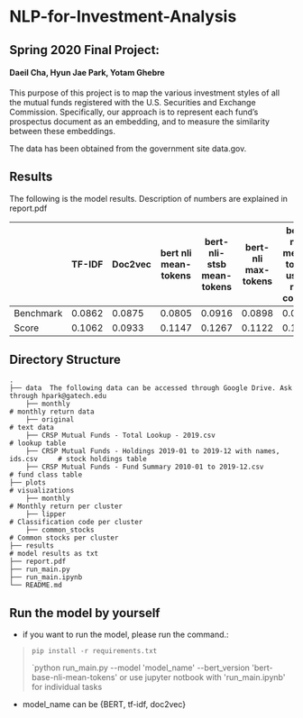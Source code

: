 # NLP-for-Investment-Analysis
## Spring 2020 Final Project: 
#### Daeil Cha, Hyun Jae Park, Yotam Ghebre

This purpose of this project is to map the various investment styles of all the mutual funds registered with the U.S. Securities and Exchange Commission. Specifically, our approach is to represent each fund’s prospectus document as an embedding, and to measure the similarity between these embeddings. 

The data has been obtained from the government site data.gov. 

## Results
The following is the model results. Description of numbers are explained in report.pdf

| |TF-IDF | Doc2vec |bert nli mean-tokens | bert-nli-stsb mean-tokens | bert-nli max-tokens | bert-nli-mean-token using risk corpus|
|--- |------------- | ------------- | --- | --- |--- | ---|
| Benchmark  | 0.0862 | 0.0875| 0.0805 |0.0916| 0.0898 |0.0938|
| Score  | 0.1062 | 0.0933 |0.1147 |0.1267 |0.1122 |0.106|

## Directory Structure

    .
    ├── data  The following data can be accessed through Google Drive. Ask through hpark@gatech.edu                  
        ├── monthly                                                                 # monthly return data
        ├── original                                                                # text data
        ├── CRSP Mutual Funds - Total Lookup - 2019.csv                             # lookup table
        ├── CRSP Mutual Funds - Holdings 2019-01 to 2019-12 with names, ids.csv     # stock holdings table
        ├── CRSP Mutual Funds - Fund Summary 2010-01 to 2019-12.csv                 # fund class table
    ├── plots                                                                       # visualizations 
        ├── monthly                                                                 # Monthly return per cluster
        ├── lipper                                                                  # Classification code per cluster 
        ├── common_stocks                                                           # Common stocks per cluster
    ├── results                                                                     # model results as txt
    ├── report.pdf
    ├── run_main.py
    ├── run_main.ipynb
    └── README.md
    
## Run the model by yourself

* if you want to run the model, please run the command.:
> `pip install -r requirements.txt`
> 
> `python run_main.py --model 'model_name' --bert_version 'bert-base-nli-mean-tokens'
> or use jupyter notbook with 'run_main.ipynb' for individual tasks
* model_name can be {BERT, tf-idf, doc2vec}


